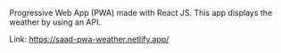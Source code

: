 Progressive Web App (PWA) made with React JS. This app displays the weather by using an API.

Link: https://saad-pwa-weather.netlify.app/